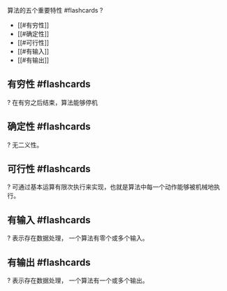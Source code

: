 算法的五个重要特性 #flashcards
?
- [[#有穷性]]
- [[#确定性]]
- [[#可行性]]
- [[#有输入]]
- [[#有输出]]
<!--ID: 1706081968906-->


## 有穷性 #flashcards
?
在有穷之后结束，算法能够停机
<!--ID: 1706081992507-->

## 确定性 #flashcards
?
无二义性。
<!--ID: 1706082072119-->


## 可行性 #flashcards
?
可通过基本运算有限次执行来实现，也就是算法中每一个动作能够被机械地执行。
<!--ID: 1706082072132-->


## 有输入 #flashcards
?
表示存在数据处理， 一个算法有零个或多个输入。
<!--ID: 1706082072139-->


## 有输出 #flashcards
?
表示存在数据处理， 一个算法有一个或多个输出。
<!--ID: 1706082072148-->


